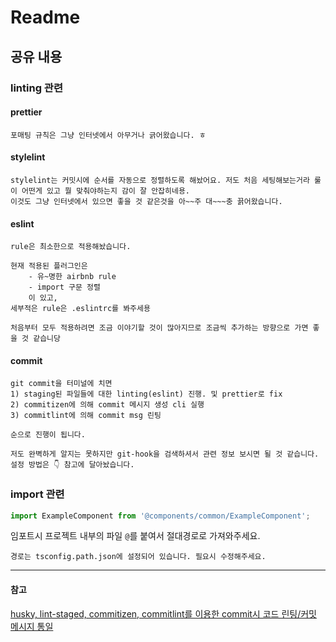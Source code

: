 # Readme

## 공유 내용

### linting 관련

#### prettier

    포매팅 규칙은 그냥 인터넷에서 아무거나 긁어왔습니다. ㅎ

#### stylelint

    stylelint는 커밋시에 순서를 자동으로 정렬하도록 해놨어요. 저도 처음 세팅해보는거라 룰이 어떤게 있고 뭘 맞춰야하는지 감이 잘 안잡히네용.
    이것도 그냥 인터넷에서 있으면 좋을 것 같은것을 아~~주 대~~~충 끍어왔습니다.

#### eslint

    rule은 최소한으로 적용해놨습니다.

    현재 적용된 플러그인은
        - 유~명한 airbnb rule
        - import 구문 정렬
        이 있고,
    세부적은 rule은 .eslintrc를 봐주세용

    처음부터 모두 적용하려면 조금 이야기할 것이 많아지므로 조금씩 추가하는 방향으로 가면 좋을 것 같습니당

#### commit

    git commit을 터미널에 치면
    1) staging된 파일들에 대한 linting(eslint) 진행. 및 prettier로 fix
    2) commitizen에 의해 commit 메시지 생성 cli 실행
    3) commitlint에 의해 commit msg 린팅

    순으로 진행이 됩니다.

    저도 완벽하게 알지는 못하지만 git-hook을 검색하셔서 관련 정보 보시면 될 것 같습니다. 설정 방법은 👇 참고에 달아놨습니다.

### import 관련

```javascript
import ExampleComponent from '@components/common/ExampleComponent';
```

임포트시 프로젝트 내부의 파일 `@`를 붙여서 절대경로로 가져와주세요.

`경로는 tsconfig.path.json에 설정되어 있습니다. 필요시 수정해주세요.`

---

#### 참고

[husky, lint-staged, commitizen, commitlint를 이용한 commit시 코드 린팅/커밋 메시지 통일](https://jamesandrewwright.com/articles/commitizen-eslint-prettier-husky/)
